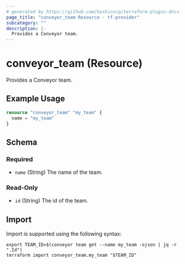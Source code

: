 ```yaml
---
# generated by https://github.com/hashicorp/terraform-plugin-docs
page_title: "conveyor_team Resource - tf-provider"
subcategory: ""
description: |-
  Provides a Conveyor team.
---
```


# conveyor_team (Resource)

Provides a Conveyor team.

## Example Usage

```terraform
resource "conveyor_team" "my_team" {
  name = "my_team"
}
```

<!-- schema generated by tfplugindocs -->
## Schema

### Required

- `name` (String) The name of the team.

### Read-Only

- `id` (String) The id of the team.

## Import

Import is supported using the following syntax:

```shell
export TEAM_ID=$(conveyor team get --name my_team -ojson | jq -r ".Id")
terraform import conveyor_team.my_team "$TEAM_ID"
```
